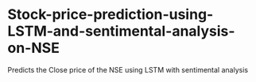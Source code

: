 # Stock-price-prediction-using-LSTM-and-sentimental-analysis-on-NSE
Predicts the Close price of the NSE using LSTM with sentimental analysis
